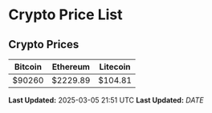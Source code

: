 # Crypto Price List

## Crypto Prices
| Bitcoin | Ethereum | Litecoin |
| ------- | -------- | -------- |
| $90260 | $2229.89 | $104.81 |
**Last Updated:** 2025-03-05 21:51 UTC
**Last Updated:** $DATE$
